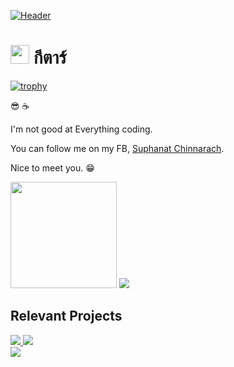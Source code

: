 [![Header](https://raw.githubusercontent.com/dudkinox/dudkinox/main/img/headerImage.jpeg "Header")](https://web.facebook.com/groups/625748778716789/?notif_id=1644983509296251&notif_t=group_r2j_approved&ref=notif)

# <img src="https://raw.githubusercontent.com/MartinHeinz/MartinHeinz/master/wave.gif" width="30px"> กีตาร์ 

[![trophy](https://github-profile-trophy.vercel.app/?username=dudkinox&theme=onedark)](https://github.com/ryo-ma/github-profile-trophy)
<!-- [![trophy](https://github-profile-trophy.vercel.app/?username=dudkinox)](https://github.com/ryo-ma/github-profile-trophy) -->

😎 ☕️

I'm not good at Everything coding.

You can follow me on my FB, [Suphanat Chinnarach](https://web.facebook.com/blind.vlltar).


Nice to meet you. 😁

<div>
  <img src="https://github-readme-stats.vercel.app/api?username=runyasak&show_icons=true&theme=dark" height="170" />
  <img src="https://github-readme-stats.vercel.app/api/top-langs/?username=runyasak&layout=compact&theme=dark" />
</div>

## Relevant Projects

<div>
  <a href="https://github.com/runyasak/v-digital-time-picker">
    <img src="https://github-readme-stats.vercel.app/api/pin/?username=runyasak&repo=v-digital-time-picker&theme=dark" />
  </a>
  <a href="https://github.com/runyasak/research-nuxt-storefront">
    <img src="https://github-readme-stats.vercel.app/api/pin/?username=runyasak&repo=research-nuxt-storefront&theme=dark" />
  </a>
</div>

<div>
 <a href="https://github.com/biigpongsatorn/vue-element-loading">
    <img src="https://github-readme-stats.vercel.app/api/pin/?username=biigpongsatorn&repo=vue-element-loading&theme=dark" />
  </a>
</div>
